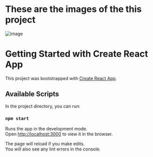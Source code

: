 # These are the images of the this project
![image](https://user-images.githubusercontent.com/75462686/131257849-f033a065-38e7-4872-ad16-3f4059fe1f68.png)



# Getting Started with Create React App

This project was bootstrapped with [Create React App](https://github.com/facebook/create-react-app).

## Available Scripts

In the project directory, you can run:

### `npm start`

Runs the app in the development mode.\
Open [http://localhost:3000](http://localhost:3000) to view it in the browser.

The page will reload if you make edits.\
You will also see any lint errors in the console.
